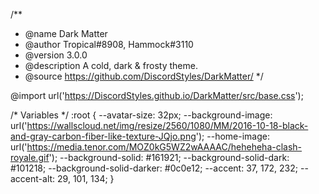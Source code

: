 /**
 * @name Dark Matter
 * @author Tropical#8908, Hammock#3110
 * @version 3.0.0
 * @description A cold, dark & frosty theme.
 * @source https://github.com/DiscordStyles/DarkMatter/
*/

@import url('https://DiscordStyles.github.io/DarkMatter/src/base.css');

/* Variables */
:root {
    --avatar-size: 32px;
    --background-image: url('https://wallscloud.net/img/resize/2560/1080/MM/2016-10-18-black-and-gray-carbon-fiber-like-texture-JQjo.png');
    --home-image: url('https://media.tenor.com/MOZ0kG5WZ2wAAAAC/heheheha-clash-royale.gif');
    --background-solid: #161921;
    --background-solid-dark: #101218;
    --background-solid-darker: #0c0e12;
    --accent: 37, 172, 232;
    --accent-alt: 29, 101, 134;
}

